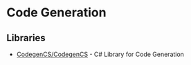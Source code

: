 # Code Generation

## Libraries
- [CodegenCS/CodegenCS](https://github.com/CodegenCS/CodegenCS) - C# Library for Code Generation